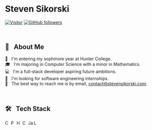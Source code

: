 # Steven Sikorski

[![Visitor](https://visitor-badge.laobi.icu/badge?page_id=stevensikorski.stevensikorski)](https://github.com/stevensikorski) [![GitHub followers](https://img.shields.io/github/followers/stevensikorski.svg?style=social&label=Follow)](https://github.com/stevensikorski?tab=followers)

<br>

## 👋 &nbsp; About Me

🏫 &nbsp; I'm entering my sophmore year at Hunter College. \
🎓 &nbsp; I'm majoring in Computer Science with a minor in Mathematics. \
💻 &nbsp; I'm a full-stack developer aspiring future ambitions. \
🏢 &nbsp; I'm looking for software engineering internships. \
📧 &nbsp; The best way to reach me is by email, contact@stevensikorski.com.
  
<br>

## 🛠️ &nbsp; Tech Stack

<img title="C++" align="left" width="16px" src="https://upload.wikimedia.org/wikipedia/commons/1/18/ISO_C%2B%2B_Logo.svg"/>
<img title="Python" align="left" width="16px" src="https://upload.wikimedia.org/wikipedia/commons/c/c3/Python-logo-notext.svg"/>
<img title="HTML" align="left" width="16px" src="https://www.w3.org/html/logo/downloads/HTML5_Badge.svg"/>
<img title="CSS" align="left" width="16px" src="https://upload.wikimedia.org/wikipedia/commons/6/62/CSS3_logo.svg"/>
<img title="JavaScript" align="left" width="16px" src="https://www.javascripttutorial.net/wp-content/uploads/2021/04/JavaScript-Tutorial.svg"/>
<img title="LUA" align="left" width="16px" src="https://upload.wikimedia.org/wikipedia/commons/c/cf/Lua-Logo.svg"/>
